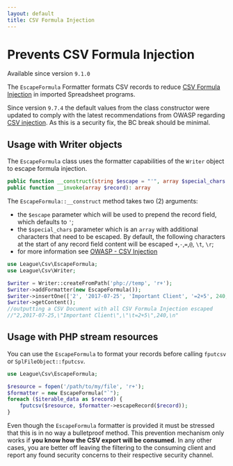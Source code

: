 ```yaml
---
layout: default
title: CSV Formula Injection
---
```


# Prevents CSV Formula Injection

<p class="message-notice">Available since version <code>9.1.0</code></p>

The `EscapeFormula` Formatter formats CSV records to reduce [CSV Formula Injection](http://georgemauer.net/2017/10/07/csv-injection.html) in imported Spreadsheet programs.

<p class="message-warning">Since version <code>9.7.4</code> the default values from the class constructor were updated to comply with the latest recommendations from OWASP regarding <a href="https://owasp.org/www-community/attacks/CSV_Injection" target="_blank">CSV injection</a>.
As this is a security fix, the BC break should be minimal.</p>

## Usage with Writer objects

The `EscapeFormula` class uses the formatter capabilities of the `Writer` object to escape formula injection.

```php
public function __construct(string $escape = "'", array $special_chars = [])
public function __invoke(array $record): array
```

The `EscapeFormula::__construct` method takes two (2) arguments:

- the `$escape` parameter which will be used to prepend the record field, which defaults to `'`;
- the `$special_chars` parameter which is an `array` with additional characters that need to be escaped. By default, the following characters at the start of any record field content will be escaped `+`,`-`,`=`,`@`, `\t`, `\r`;
- for more information see [OWASP - CSV Injection](https://owasp.org/www-community/attacks/CSV_Injection)

```php
use League\Csv\EscapeFormula;
use League\Csv\Writer;

$writer = Writer::createFromPath('php://temp', 'r+');
$writer->addFormatter(new EscapeFormula());
$writer->insertOne(['2', '2017-07-25', 'Important Client', '=2+5', 240, null]);
$writer->getContent();
//outputting a CSV Document with all CSV Formula Injection escaped
//"2,2017-07-25,\"Important Client\",\"\t=2+5\",240,\n"
```

## Usage with PHP stream resources

You can use the `EscapeFormula` to format your records before calling `fputcsv` or `SplFileObject::fputcsv`.

```php
use League\Csv\EscapeFormula;

$resource = fopen('/path/to/my/file', 'r+');
$formatter = new EscapeFormula("`");
foreach ($iterable_data as $record) {
    fputcsv($resource, $formatter->escapeRecord($record));
}
```

<p class="message-warning">Even though the <code>EscapeFormula</code> formatter is provided it must be stressed that
this is in no way a bulletproof method. This prevention mechanism only works if <strong>you know how the CSV export
will be consumed</strong>. In any other cases, you are better off leaving the filtering to the consuming client and
report any found security concerns to their respective security channel.</p>

